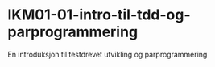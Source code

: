 # IKM01-01-intro-til-tdd-og-parprogrammering
En introduksjon til testdrevet utvikling og parprogrammering
